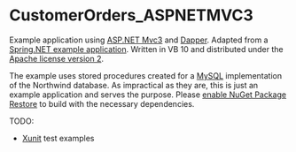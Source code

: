 CustomerOrders_ASPNETMVC3
=========================

Example application using [ASP.NET Mvc3][1] and [Dapper][2].  Adapted from a [Spring.NET example application][3].  Written in VB 10 and distributed under the [Apache license version 2][6].
    
The example uses stored procedures created for a [MySQL][5] implementation of the Northwind database.  As impractical as they are, this is just an example application and serves the purpose.   Please [enable NuGet Package Restore][7] to build with the necessary dependencies.

TODO:
* [Xunit][4] test examples

[1]: http://nancyfx.org
[2]: http://code.google.com/p/dapper-dot-net
[3]: https://github.com/SpringSource/spring-net/tree/master/examples/Spring/Spring.Data.NHibernate.Northwind 
[4]: http://xunit.codeplex.com 
[5]: http://www.mysql.com
[6]: https://github.com/WillSams/CustomerOrders_ASPNETMVC3/blob/master/license.txt
[7]: http://docs.nuget.org/docs/workflows/using-nuget-without-committing-packages
